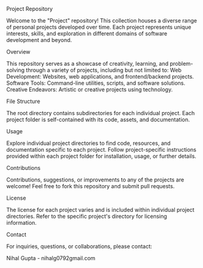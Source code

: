 Project Repository

Welcome to the "Project" repository! This collection houses a diverse range of personal projects developed over time. Each project represents unique interests, skills, and exploration in different domains of software development and beyond.

Overview

This repository serves as a showcase of creativity, learning, and problem-solving through a variety of projects, including but not limited to:
Web Development: Websites, web applications, and frontend/backend projects.
Software Tools: Command-line utilities, scripts, and software solutions.
Creative Endeavors: Artistic or creative projects using technology.

File Structure

The root directory contains subdirectories for each individual project.
Each project folder is self-contained with its code, assets, and documentation.

Usage

Explore individual project directories to find code, resources, and documentation specific to each project.
Follow project-specific instructions provided within each project folder for installation, usage, or further details.

Contributions

Contributions, suggestions, or improvements to any of the projects are welcome! Feel free to fork this repository and submit pull requests.

License

The license for each project varies and is included within individual project directories. Refer to the specific project's directory for licensing information.

Contact

For inquiries, questions, or collaborations, please contact:

Nihal Gupta - nihalg0792gmail.com
